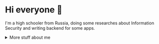 # Hi everyone :wave:

I'm a high schooler from Russia, doing some researches about Information Security and writing backend for some apps.


<details>
<summary>
  More stuff about me
</summary>

## Quick overview


#### GitHub stats 
<a href="https://github.com/anuraghazra/github-readme-stats">
  <img align="center" src="https://stats.justmarfix.ru/?username=justmarfix&show_icons=true&line_height=27&include_all_commits=false&theme=radical" alt="My github stats" />
</a>  


### What I do

I'm a backend developer and InfoSec specialist.

Right now I'm studying for my high school diploma & working as DevOps intern at [Yandex](https://yandex.com), after that I'm going to study for a degree in Information Security at [HSE](https://www.hse.ru/en/).

## My skills 📜

### Application Development

- Go
- Python
- C#

### Information Security

Interested in DFIR & Threat hunting, trying to get some interesting experience while solving some CTFs and participating at local InfoSec events & olympiads.

### DevOps

I'm kinda familiar with k8s & Helm. I also have some experience in Linux server administration & maintaining.

### Languages 🌐

| Language      | Proficiency                                                               |
| ------------- | ------------------------------------------------------------------------- |
| Russian       | C2 (Native language)                                                      |
| English       | B2                                                                        |

## What I'm currently learning 📚

Math, InfoSec, cryptography, DevOps stuff.

</details>
